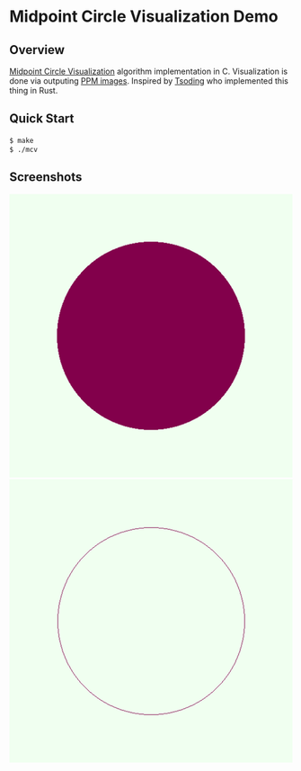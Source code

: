 # Midpoint Circle Visualization Demo

## Overview
[Midpoint Circle Visualization](https://en.wikipedia.org/wiki/Midpoint_circle_algorithm) algorithm implementation in C. Visualization is done via outputing [PPM images](http://netpbm.sourceforge.net/doc/ppm.html). 
Inspired by [Tsoding](https://www.twitch.tv/tsoding) who implemented this thing in Rust.

## Quick Start

```console
$ make
$ ./mcv
```

## Screenshots
![solid_circle](sc/solid_circle.png) ![hollow_circle](sc/hollow_circle.png)
